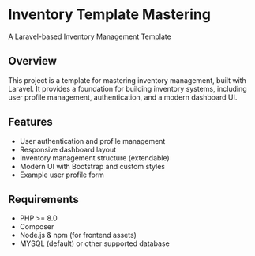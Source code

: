 # Inventory Template Mastering

A Laravel-based Inventory Management Template

## Overview
This project is a template for mastering inventory management, built with Laravel. It provides a foundation for building inventory systems, including user profile management, authentication, and a modern dashboard UI.

## Features
- User authentication and profile management
- Responsive dashboard layout
- Inventory management structure (extendable)
- Modern UI with Bootstrap and custom styles
- Example user profile form

## Requirements
- PHP >= 8.0
- Composer
- Node.js & npm (for frontend assets)
- MYSQL (default) or other supported database

